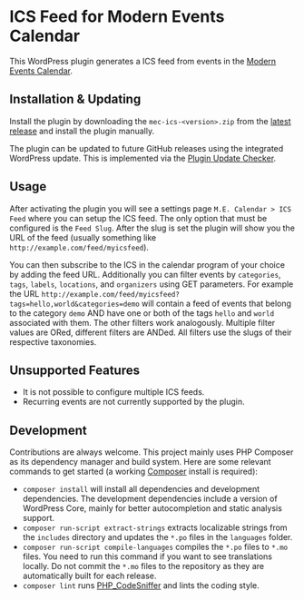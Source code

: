 # ICS Feed for Modern Events Calendar

This WordPress plugin generates a ICS feed from events in the [Modern Events Calendar](https://webnus.net/modern-events-calendar).

## Installation & Updating

Install the plugin by downloading the `mec-ics-<version>.zip` from the [latest release](https://github.com/lmr-hh/wordpress-mec-ics/releases/latest) and install the plugin manually.

The plugin can be updated to future GitHub releases using the integrated WordPress update. This is implemented via the [Plugin Update Checker](https://github.com/YahnisElsts/plugin-update-checker).

## Usage

After activating the plugin you will see a settings page `M.E. Calendar > ICS Feed` where you can setup the ICS feed. The only option that must be configured is the `Feed Slug`. After the slug is set the plugin will show you the URL of the feed (usually something like `http://example.com/feed/myicsfeed`).

You can then subscribe to the ICS in the calendar program of your choice by adding the feed URL. Additionally you can filter events by `categories`, `tags`, `labels`, `locations`, and `organizers` using GET parameters. For example the URL `http://example.com/feed/myicsfeed?tags=hello,world&categories=demo` will contain a feed of events that belong to the category `demo` AND have one or both of the tags `hello` and `world` associated with them. The other filters work analogously. Multiple filter values are ORed, different filters are ANDed. All filters use the slugs of their respective taxonomies.

## Unsupported Features

- It is not possible to configure multiple ICS feeds.
- Recurring events are not currently supported by the plugin.

## Development

Contributions are always welcome. This project mainly uses PHP Composer as its dependency manager and build system. Here are some relevant commands to get started (a working [Composer](https://getcomposer.org) install is required):

- `composer install` will install all dependencies and development dependencies. The development dependencies include a version of WordPress Core, mainly for better autocompletion and static analysis support.
- `composer run-script extract-strings` extracts localizable strings from the `includes` directory and updates the `*.po` files in the `languages` folder.
- `composer run-script compile-languages` compiles the `*.po` files to `*.mo` files. You need to run this command if you want to see translations locally. Do not commit the `*.mo` files to the repository as they are automatically built for each release.
- `composer lint` runs [PHP_CodeSniffer](https://github.com/squizlabs/PHP_CodeSniffer) and lints the coding style.

